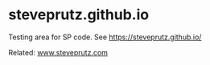 # steveprutz.github.io

Testing area for SP code. See https://steveprutz.github.io/

Related: www.steveprutz.com
